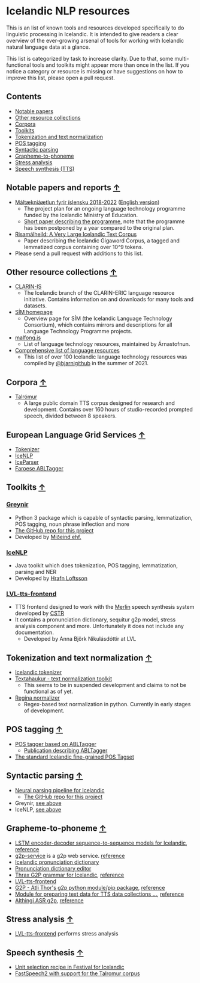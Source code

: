# Icelandic NLP resources
This is an list of known tools and resources developed specifically to do linguistic processing in Icelandic. It is intended to give readers a clear overview of the ever-growing arsenal of tools for working with Icelandic natural language data at a glance.

This list is categorized by task to increase clarity. Due to that, some multi-functional tools and toolkits might appear more than once in the list.
If you notice a category or resource is missing or have suggestions on how to improve this list, please open a pull request.

## Contents
* [Notable papers](#notable-papers-and-reports-)
* [Other resource collections](#other-resource-collections-)
* [Corpora](#corpora-)
* [Toolkits](#toolkits-)
* [Tokenization and text normalization](#tokenization-and-text-normalization-)
* [POS tagging](#pos-tagging-)
* [Syntactic parsing](#syntactic-parsing-)
* [Grapheme-to-phoneme](#grapheme-to-phoneme-)
* [Stress analysis](#stress-analysis-)
* [Speech synthesis (TTS)](#Speech-synthesis-)

## Notable papers and reports [↑](#contents)
* [Máltækniáætlun fyrir íslensku 2018-2022](https://www.stjornarradid.is/library/03-Verkefni/Menningarmal/M%C3%A1lt%C3%A6kni%C3%A1%C3%A6tlun.pdf) ([English version](https://clarin.is/media/uploads/mlt-en.pdf))
  * The project plan for an ongoing language technology programme funded by the Icelandic Ministry of Education.
  * [Short paper describing the programme](https://arxiv.org/pdf/2003.09244.pdf), note that the programme has been postponed by a year compared to the original plan.
* [Risamálheild: A Very Large Icelandic Text Corpus](https://www.aclweb.org/anthology/L18-1690.pdf)
  * Paper describing the Icelandic Gigaword Corpus, a tagged and lemmatized corpus containing over 10^9 tokens.
* Please send a pull request with additions to this list.

## Other resource collections [↑](#contents)
* [CLARIN-IS](https://repository.clarin.is/repository/xmlui/)
  * The Icelandic branch of the CLARIN-ERIC language resource initiative. Contains information on and downloads for many tools and datasets.
* [SÍM homepage](https://icelandic-lt.gitlab.io/)
  * Overview page for SÍM (the Icelandic Language Technology Consortium), which contains mirrors and descriptions for all Language Technology Programme projects.
* [malfong.is](https://malfong.is)
  * List of language technology resources, maintained by Árnastofnun.
* [Comprehensive list of language resources](language_resources.md)
  * This list of over 100 Icelandic language technology resources was compiled by [@bjarnigithub](https://github.com/bjarnigithub) in the summer of 2021.

## Corpora [↑](#contents)
* [Talrómur](http://hdl.handle.net/20.500.12537/104)
  * A large public domain TTS corpus designed for research and development. Contains over 160 hours of studio-recorded prompted speech, divided between 8 speakers.


## European Language Grid Services [↑](#contents)
* [Tokenizer](https://live.european-language-grid.eu/catalogue/tool-service/17480)
* [IceNLP](https://live.european-language-grid.eu/catalogue/tool-service/17684)
* [IceParser](https://live.european-language-grid.eu/catalogue/tool-service/17682)
* [Faroese ABLTagger](https://live.european-language-grid.eu/catalogue/tool-service/18026)


## Toolkits [↑](#contents)

### [Greynir](http://hdl.handle.net/20.500.12537/76)
  * Python 3 package which is capable of syntactic parsing, lemmatization, POS tagging, noun phrase inflection and more
  * [The GitHub repo for this project](https://github.com/mideind/GreynirPackage/releases/tag/2.6.1)
  * Developed by [Miðeind ehf.](https://mideind.is)

### [IceNLP](https://github.com/hrafnl/icenlp)
  * Java toolkit which does tokenization, POS tagging, lemmatization, parsing and NER
  * Developed by [Hrafn Loftsson](http://www.ru.is/faculty/hrafn/)

### [LVL-tts-frontend](https://github.com/cadia-lvl/lvl_tts_frontend)
* TTS frontend designed to work with the [Merlin](https://github.com/CSTR-Edinburgh/merlin) speech synthesis system developed by [CSTR](http://www.cstr.ed.ac.uk/)
* It contains a pronunciation dictionary, sequitur g2p model, stress analysis component and more. Unfortunately it does not include any documentation.
  * Developed by Anna Björk Nikulásdóttir at LVL

## Tokenization and text normalization [↑](#contents)
* [Icelandic tokenizer](https://github.com/mideind/Tokenizer)
* [Textahaukur - text normalization toolkit](https://github.com/cadia-lvl/Icelandic-textnorm)
  * This seems to be in suspended development and claims to not be functional as of yet.
* [Regína normalizer](https://github.com/cadia-lvl/regina-normalizer)
  * Regex-based text normalization in python. Currently in early stages of development.

## POS tagging [↑](#contents)
* [POS tagger based on ABLTagger](https://github.com/cadia-lvl/POS)
    * [Publication describing ABLTagger](https://www.aclweb.org/anthology/R19-1133/)
* [The standard Icelandic fine-grained POS Tagset](https://drive.google.com/file/d/1mlQmYZ34ICeWYOdgGgj8Q2tPoWaGq8uK/view)

## Syntactic parsing [↑](#contents)
* [Neural parsing pipeline for Icelandic](http://hdl.handle.net/20.500.12537/17)
  * [The GitHub repo for this project](https://github.com/antonkarl/iceParsingPipeline)
* Greynir, [see above](#greynir)
* IceNLP, [see above](#icenlp)

## Grapheme-to-phoneme [↑](#contents)
* [LSTM encoder-decoder sequence-to-sequence models for Icelandic](https://github.com/grammatek/g2p-lstm), [reference](g2p-reference.md#grammatekg2p-lstm)
* [g2p-service](https://github.com/rkjaran/g2p-service) is a g2p web service.
[reference](g2p-reference.md#rkjarang2p-service)
* [Icelandic pronunciation dictionary](https://github.com/grammatek/iceprondict)
* [Pronunciation dictionary editor](https://github.com/grammatek/pedi)
* [Thrax G2P grammar for Icelandic](https://github.com/grammatek/g2p-thrax), [reference](g2p-reference.md#grammatekg2p-thrax)
* [LVL-tts-frontend](#lvl-tts-frontend)
* [G2P - Atli Thor's g2p python module/pip package](https://github.com/atliSig/g2p), [reference](g2p-reference.md#atlisigg2p)
* [Module for preparing text data for TTS data collections ...](https://github.com/cadia-lvl/tts_data), [reference](g2p-reference.md#cadia-lvltts_data)
* [Althingi ASR g2p](https://github.com/cadia-lvl/kaldi/tree/master/egs/althingi/s5/local), [reference](g2p-reference.md#althingis5)

## Stress analysis [↑](#contents)
* [LVL-tts-frontend](#lvl-tts-frontend) performs stress analysis

## Speech synthesis [↑](#contents)
* [Unit selection recipe in Festival for Icelandic](https://github.com/cadia-lvl/unit-selection-festival)
* [FastSpeech2 with support for the Talromur corpus](https://github.com/cadia-lvl/FastSpeech2)

